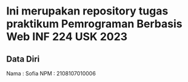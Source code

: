 # Ini merupakan repository tugas praktikum Pemrograman Berbasis Web INF 224 USK 2023
 
## Data Diri
 
Nama  : Sofia
NPM   : 2108107010006
